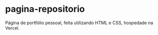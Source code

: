 # pagina-repositorio
Página de portfólio pessoal, feita utilizando HTML e CSS,  hospedade na Vercel. 
